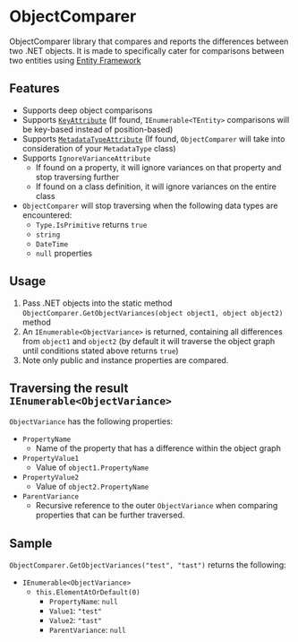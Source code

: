 ObjectComparer
=================================

ObjectComparer library that compares and reports the differences between two .NET objects. It is made to specifically cater for  comparisons between two entities using [Entity Framework](http://msdn.microsoft.com/en-us/data/ef.aspx)

Features
--------
* Supports deep object comparisons
* Supports [`KeyAttribute`](http://msdn.microsoft.com/en-us/library/system.componentmodel.dataannotations.keyattribute(v=vs.110).aspx) (If found, `IEnumerable<TEntity>` comparisons will be key-based instead of position-based)
* Supports [`MetadataTypeAttribute`](http://msdn.microsoft.com/en-us/library/system.componentmodel.dataannotations.metadatatypeattribute(v=vs.110).aspx) (If found, `ObjectComparer` will take into consideration of your `MetadataType` class)
* Supports `IgnoreVarianceAttribute`
    * If found on a property, it will ignore variances on that property and stop traversing further
    * If found on a class definition, it will ignore variances on the entire class
* `ObjectComparer` will stop traversing when the following data types are encountered:
    * `Type.IsPrimitive` returns `true`
    * `string`
    * `DateTime`
    * `null` properties

Usage
--------
1. Pass .NET objects into the static method `ObjectComparer.GetObjectVariances(object object1, object object2)` method
2. An `IEnumerable<ObjectVariance>` is returned, containing all differences from `object1` and `object2` (by default it will traverse the object graph until conditions stated above returns `true`)
3. Note only public and instance properties are compared.

Traversing the result `IEnumerable<ObjectVariance>`
----------
`ObjectVariance` has the following properties:

* `PropertyName`
  * Name of the property that has a difference within the object graph
* `PropertyValue1`
  * Value of `object1.PropertyName`
* `PropertyValue2`
  * Value of `object2.PropertyName`
* `ParentVariance`
  * Recursive reference to the outer `ObjectVariance` when comparing properties that can be further traversed.

Sample
----------
`ObjectComparer.GetObjectVariances("test", "tast")` returns the following:

- `IEnumerable<ObjectVariance>`
  - `this.ElementAtOrDefault(0)`
    - `PropertyName`: `null`
    - `Value1`: `"test"`
    - `Value2`: `"tast"`
    - `ParentVariance`: `null`
